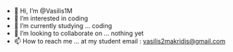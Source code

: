 - 👋 Hi, I’m @Vasilis1M
- 👀 I’m interested in coding
- 🌱 I’m currently studying ... coding
- 💞️ I’m looking to collaborate on ... nothing yet
- 📫 How to reach me ... at my student email : vasilis2makridis@gmail.com

<!---
Vasilis1M/Vasilis1M is a ✨ special ✨ repository because its `README.md` (this file) appears on your GitHub profile.
You can click the Preview link to take a look at your changes.
--->
